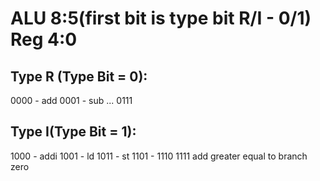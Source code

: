 # ALU 8:5(first bit is type bit R/I - 0/1)  Reg 4:0  
  
## Type R (Type Bit = 0):  
0000 - add
0001 - sub
...
0111

## Type I(Type Bit = 1):
1000 - addi
1001 - ld
1011 - st
1101 - 
1110
1111
add greater equal to branch zero
